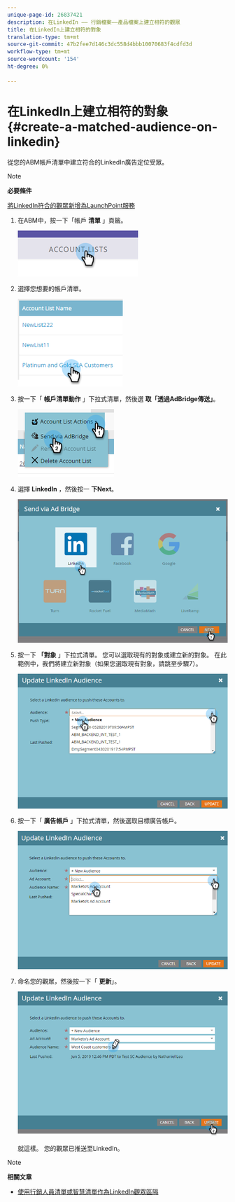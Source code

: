 ```yaml
---
unique-page-id: 26837421
description: 在LinkedIn —— 行銷檔案——產品檔案上建立相符的觀眾
title: 在LinkedIn上建立相符的對象
translation-type: tm+mt
source-git-commit: 47b2fee7d146c3dc558d4bbb10070683f4cdfd3d
workflow-type: tm+mt
source-wordcount: '154'
ht-degree: 0%

---
```



# 在LinkedIn上建立相符的對象 {#create-a-matched-audience-on-linkedin}

從您的ABM帳戶清單中建立符合的LinkedIn廣告定位受眾。

>[!NOTE]
>
>**必要條件**
>
>[將LinkedIn符合的觀眾新增為LaunchPoint服務](http://docs.marketo.com/x/I4Fy)

1. 在ABM中，按一下「帳戶 **清單** 」頁籤。

   ![](assets/one-1.png)

1. 選擇您想要的帳戶清單。

   ![](assets/two.png)

1. 按一下「 **帳戶清單動作** 」下拉式清單，然後選 **取「透過AdBridge傳送」**。

   ![](assets/three-1.png)

1. 選擇 **LinkedIn** ，然後按一 **下Next**。

   ![](assets/four-1.png)

1. 按一下 **「對象** 」下拉式清單。 您可以選取現有的對象或建立新的對象。 在此範例中，我們將建立新對象（如果您選取現有對象，請跳至步驟7）。

   ![](assets/five-1.png)

1. 按一下「 **廣告帳戶** 」下拉式清單，然後選取目標廣告帳戶。

   ![](assets/six-1.png)

1. 命名您的觀眾，然後按一下「 **更新**」。

   ![](assets/seven.png)

   就這樣。 您的觀眾已推送至LinkedIn。

>[!NOTE]
>
>**相關文章**
>
>* [使用行銷人員清單或智慧清單作為LinkedIn觀眾區隔](http://docs.marketo.com/x/NIFy)

>



